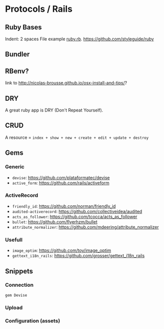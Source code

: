 # Protocols / Rails


## Ruby Bases

Indent: 2 spaces
File example [ruby.rb](../examples/ruby.rb).
https://github.com/styleguide/ruby


## Bundler


## RBenv?

link to http://nicolas-brousse.github.io/osx-install-and-tips/?

## DRY

A great ruby app is DRY (Don't Repeat Yourself).

## CRUD

A resource = `index + show + new + create + edit + update + destroy`

## Gems

### Generic

* `devise`: https://github.com/plataformatec/devise
* `active_form`: https://github.com/rails/activeform

### ActiveRecord

* `friendly_id`: https://github.com/norman/friendly_id
* `audited-activerecord`: https://github.com/collectiveidea/audited
* `acts_as_follower`: https://github.com/tcocca/acts_as_follower
* `bullet`: https://github.com/flyerhzm/bullet
* `attribute_normalizer`: https://github.com/mdeering/attribute_normalizer

### Usefull

* `image_optim`: https://github.com/toy/image_optim
* `gettext_i18n_rails`: https://github.com/grosser/gettext_i18n_rails

## Snippets

### Connection

`gem Devise`

### Upload

### Configuration (assets)
